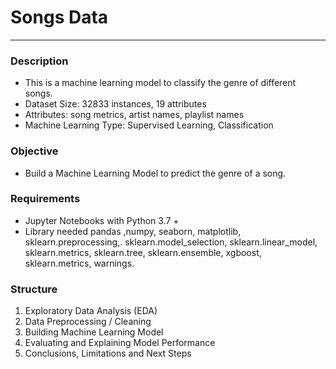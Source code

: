 # Songs Data
---

### Description
- This is a machine learning model to classify the genre of different songs.
- Dataset Size: 32833 instances, 19 attributes
- Attributes: song metrics, artist names, playlist names
- Machine Learning Type: Supervised Learning, Classification

### Objective
-  Build a Machine Learning Model to predict the genre of a song.

### Requirements
- Jupyter Notebooks with Python 3.7 +
- Library needed pandas ,numpy, seaborn, matplotlib, sklearn.preprocessing,. sklearn.model_selection, sklearn.linear_model, sklearn.metrics, sklearn.tree, sklearn.ensemble, xgboost, sklearn.metrics, warnings.

### Structure
1. Exploratory Data Analysis (EDA)
2. Data Preprocessing / Cleaning
3. Building Machine Learning Model
4. Evaluating and Explaining Model Performance
5. Conclusions, Limitations and Next Steps
